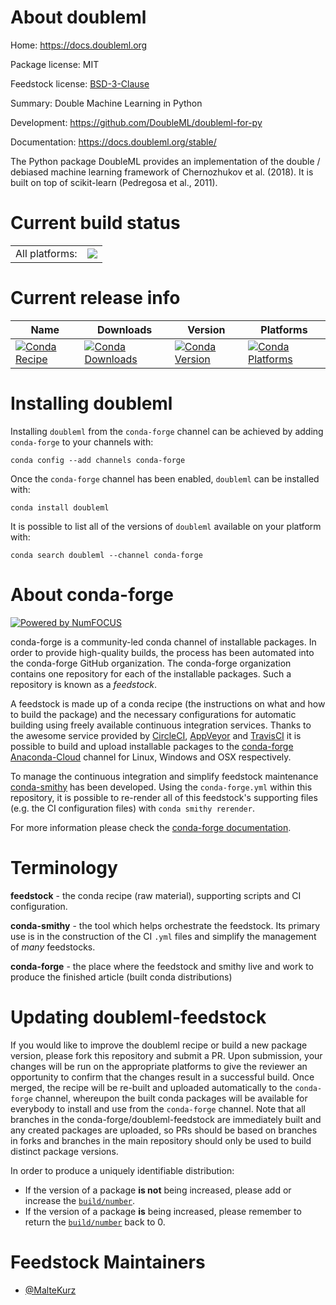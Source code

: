 About doubleml
==============

Home: https://docs.doubleml.org

Package license: MIT

Feedstock license: [BSD-3-Clause](https://github.com/conda-forge/doubleml-feedstock/blob/master/LICENSE.txt)

Summary: Double Machine Learning in Python

Development: https://github.com/DoubleML/doubleml-for-py

Documentation: https://docs.doubleml.org/stable/

The Python package DoubleML provides an implementation of the double / debiased machine learning framework of
Chernozhukov et al. (2018). It is built on top of scikit-learn (Pedregosa et al., 2011).


Current build status
====================


<table><tr><td>All platforms:</td>
    <td>
      <a href="https://dev.azure.com/conda-forge/feedstock-builds/_build/latest?definitionId=11417&branchName=master">
        <img src="https://dev.azure.com/conda-forge/feedstock-builds/_apis/build/status/doubleml-feedstock?branchName=master">
      </a>
    </td>
  </tr>
</table>

Current release info
====================

| Name | Downloads | Version | Platforms |
| --- | --- | --- | --- |
| [![Conda Recipe](https://img.shields.io/badge/recipe-doubleml-green.svg)](https://anaconda.org/conda-forge/doubleml) | [![Conda Downloads](https://img.shields.io/conda/dn/conda-forge/doubleml.svg)](https://anaconda.org/conda-forge/doubleml) | [![Conda Version](https://img.shields.io/conda/vn/conda-forge/doubleml.svg)](https://anaconda.org/conda-forge/doubleml) | [![Conda Platforms](https://img.shields.io/conda/pn/conda-forge/doubleml.svg)](https://anaconda.org/conda-forge/doubleml) |

Installing doubleml
===================

Installing `doubleml` from the `conda-forge` channel can be achieved by adding `conda-forge` to your channels with:

```
conda config --add channels conda-forge
```

Once the `conda-forge` channel has been enabled, `doubleml` can be installed with:

```
conda install doubleml
```

It is possible to list all of the versions of `doubleml` available on your platform with:

```
conda search doubleml --channel conda-forge
```


About conda-forge
=================

[![Powered by NumFOCUS](https://img.shields.io/badge/powered%20by-NumFOCUS-orange.svg?style=flat&colorA=E1523D&colorB=007D8A)](http://numfocus.org)

conda-forge is a community-led conda channel of installable packages.
In order to provide high-quality builds, the process has been automated into the
conda-forge GitHub organization. The conda-forge organization contains one repository
for each of the installable packages. Such a repository is known as a *feedstock*.

A feedstock is made up of a conda recipe (the instructions on what and how to build
the package) and the necessary configurations for automatic building using freely
available continuous integration services. Thanks to the awesome service provided by
[CircleCI](https://circleci.com/), [AppVeyor](https://www.appveyor.com/)
and [TravisCI](https://travis-ci.com/) it is possible to build and upload installable
packages to the [conda-forge](https://anaconda.org/conda-forge)
[Anaconda-Cloud](https://anaconda.org/) channel for Linux, Windows and OSX respectively.

To manage the continuous integration and simplify feedstock maintenance
[conda-smithy](https://github.com/conda-forge/conda-smithy) has been developed.
Using the ``conda-forge.yml`` within this repository, it is possible to re-render all of
this feedstock's supporting files (e.g. the CI configuration files) with ``conda smithy rerender``.

For more information please check the [conda-forge documentation](https://conda-forge.org/docs/).

Terminology
===========

**feedstock** - the conda recipe (raw material), supporting scripts and CI configuration.

**conda-smithy** - the tool which helps orchestrate the feedstock.
                   Its primary use is in the construction of the CI ``.yml`` files
                   and simplify the management of *many* feedstocks.

**conda-forge** - the place where the feedstock and smithy live and work to
                  produce the finished article (built conda distributions)


Updating doubleml-feedstock
===========================

If you would like to improve the doubleml recipe or build a new
package version, please fork this repository and submit a PR. Upon submission,
your changes will be run on the appropriate platforms to give the reviewer an
opportunity to confirm that the changes result in a successful build. Once
merged, the recipe will be re-built and uploaded automatically to the
`conda-forge` channel, whereupon the built conda packages will be available for
everybody to install and use from the `conda-forge` channel.
Note that all branches in the conda-forge/doubleml-feedstock are
immediately built and any created packages are uploaded, so PRs should be based
on branches in forks and branches in the main repository should only be used to
build distinct package versions.

In order to produce a uniquely identifiable distribution:
 * If the version of a package **is not** being increased, please add or increase
   the [``build/number``](https://docs.conda.io/projects/conda-build/en/latest/resources/define-metadata.html#build-number-and-string).
 * If the version of a package **is** being increased, please remember to return
   the [``build/number``](https://docs.conda.io/projects/conda-build/en/latest/resources/define-metadata.html#build-number-and-string)
   back to 0.

Feedstock Maintainers
=====================

* [@MalteKurz](https://github.com/MalteKurz/)

